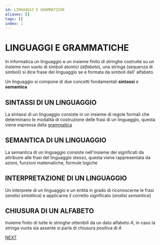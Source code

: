 ```yaml
---
id: LINGUAGGI E GRAMMATICHE
aliases: []
tags: []
index: 1
---
```

# LINGUAGGI E GRAMMATICHE

In informatica un linguaggio e un insieme finito di stringhe costruite su un insieme non vuoto di simboli atomici (*alfabeto*), una stringa (sequenza di simboli) si dice frase del linguaggio se e formata da simboli dell' alfabeto.

Un linguaggio si compone di due concetti fondamentali **sintassi** e **semantica**

## SINTASSI DI UN LINGUAGGIO

La sintassi di un linguaggio consiste in un insieme di regole formali che determinano le modalità di costruzione delle frasi di un linguaggio, questa viene espressa dalla [grammatica](GRAMMATICA_FORMALE)

## SEMANTICA DI UN LINGUAGGIO

La semantica di un linguaggio consiste nell'insieme dei significati da attribuire alle frasi del linguaggio stesso, questa viene rappresentata da azioni, funzioni matematiche, formule logiche

## INTERPRETAZIONE DI UN LINGUAGGIO

Un interprete di un linguaggio e un entità in grado di riconoscerne le frasi (*analisi sintattica*) e applicarne il corretto significato (*analisi semantica*)

## CHIUSURA DI UN ALFABETO

Insieme finito di tutte le stringhe ottenibili da un dato alfabeto $A$, in caso la stringa vuota sia assente si parla di chiusura positiva di $A$



 [NEXT](COMPUTABILITA.md)
